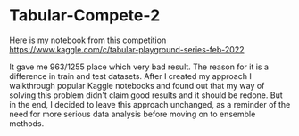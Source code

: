 # Tabular-Compete-2

Here is my notebook from this competition https://www.kaggle.com/c/tabular-playground-series-feb-2022


It gave me 963/1255 place which very bad result. The reason for it is a difference in train and test datasets. After I created my approach I walkthrough popular Kaggle notebooks and found out that my way of solving this problem didn't claim good results and it should be redone. But in the end, I decided to leave this approach unchanged, as a reminder of the need for more serious data analysis before moving on to ensemble methods.
